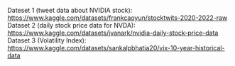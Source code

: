 Dateset 1 (tweet data about NVIDIA stock): https://www.kaggle.com/datasets/frankcaoyun/stocktwits-2020-2022-raw
Dataset 2 (daily stock price data for NVDA): https://www.kaggle.com/datasets/jvanark/nvidia-daily-stock-price-data
Dataset 3 (Volatility Index): https://www.kaggle.com/datasets/sankalpbhatia20/vix-10-year-historical-data
